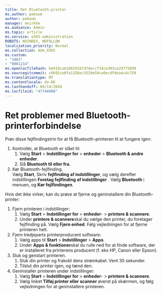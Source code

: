 ```yaml
---
title: Ret Bluetooth-printer
ms.author: pebaum
author: pebaum
manager: mnirkhe
ms.audience: Admin
ms.topic: article
ms.service: o365-administration
ROBOTS: NOINDEX, NOFOLLOW
localization_priority: Normal
ms.collection: Adm_O365
ms.custom:
- "3483"
- "9001214"
ms.openlocfilehash: bd419ca63d659167d7deccf34ce303ce29775099
ms.sourcegitcommit: c6692ce0fa1358ec3529e59ca0ecdfdea4cdc759
ms.translationtype: MT
ms.contentlocale: da-DK
ms.lasthandoff: 09/14/2020
ms.locfileid: "47744908"
---
```

# <a name="fix-bluetooth-printer-connection-issues"></a>Ret problemer med Bluetooth-printerforbindelse

Prøv disse fejlfindingstrin for at få Bluetooth-printeren til at fungere igen:


1. Kontrollér, at Bluetooth er slået til:
    1. Vælg **Start**  >  **Indstillinger for**  >  **enheder**  >  **Bluetooth & andre enheder**.
    2. Slå **Bluetooth til eller fra.**
2. Kør Bluetooth-fejlfinding. <br>
    Vælg **Start**, Skriv **fejlfinding af indstillinger**, og vælg derefter indstillingen **Foretag fejlfinding af indstillinger** . Vælg **Bluetooth** i menuen, og **Kør fejlfindingen**.

Hvis det ikke virker, kan du prøve at fjerne og geninstallere din Bluetooth-printer:

1. Fjern printeren i indstillinger:
    1. Vælg **Start**  >  **Indstillinger for**  >  **enheder**-  >  **printere & scannere**.
    2. Under **printere & scannere**skal du vælge den printer, du foretager fejlfinding på. Vælg **Fjern enhed**. Følg vejledningen for at fjerne printeren helt.
2. Fjern tredjeparts printerproducent software:
    1. Vælg apps til **Start**  >  **Indstillinger**  >  **Apps**.
    2. Under **Apps & funktioner**skal du rulle ned for at finde software, der er installeret fra printerens producent (f. eks HP, Canon eller Epson).
3. Sluk og genstart printeren.
   1. Sluk din printer og frakobl dens strømkabel. Vent 30 sekunder. 
   2. Tilslut din printer igen, og tænd den.
4. Geninstaller printeren under indstillinger:
    1. Vælg **Start**  >  **Indstillinger for**  >  **enheder**-  >  **printere & scannere**.
    2. Vælg linket **Tilføj printer eller scanner** øverst på skærmen, og følg vejledningen for at geninstallere printeren.
